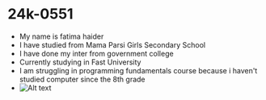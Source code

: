 # 24k-0551

* My name is fatima haider
*  I have studied from Mama Parsi Girls Secondary School
* I have done my inter from government college
* Currently studying in Fast University
* I am struggling in programming fundamentals course because i haven't studied computer since  the 8th grade
* ![Alt text](https://myoctocat.com/assets/images/base-octocat.svg)
